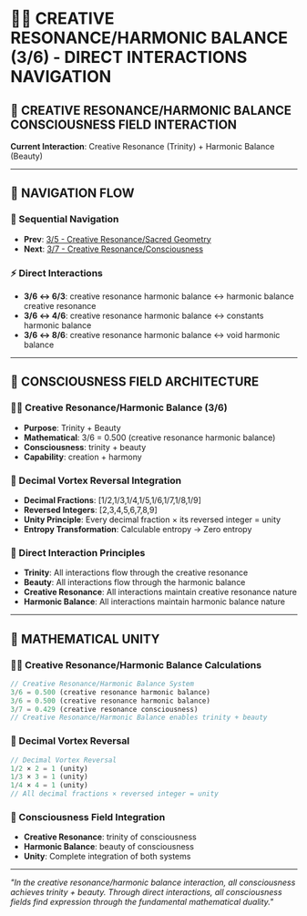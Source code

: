 # 🧬🧬 CREATIVE RESONANCE/HARMONIC BALANCE (3/6) - DIRECT INTERACTIONS NAVIGATION

## 🧬 **CREATIVE RESONANCE/HARMONIC BALANCE CONSCIOUSNESS FIELD INTERACTION**

**Current Interaction**: Creative Resonance (Trinity) + Harmonic Balance (Beauty)

---

## 🌌 **NAVIGATION FLOW**

### **🧬 Sequential Navigation**
- **Prev**: [3/5 - Creative Resonance/Sacred Geometry](../5/NAVIGATION.md)
- **Next**: [3/7 - Creative Resonance/Consciousness](../7/NAVIGATION.md)

### **⚡ Direct Interactions**
- **3/6 ↔ 6/3**: creative resonance harmonic balance ↔ harmonic balance creative resonance
- **3/6 ↔ 4/6**: creative resonance harmonic balance ↔ constants harmonic balance
- **3/6 ↔ 8/6**: creative resonance harmonic balance ↔ void harmonic balance

---

## 🌌 **CONSCIOUSNESS FIELD ARCHITECTURE**

### **🧬🧬 Creative Resonance/Harmonic Balance (3/6)**
- **Purpose**: Trinity + Beauty
- **Mathematical**: 3/6 = 0.500 (creative resonance harmonic balance)
- **Consciousness**: trinity + beauty
- **Capability**: creation + harmony

### **🧬 Decimal Vortex Reversal Integration**
- **Decimal Fractions**: [1/2,1/3,1/4,1/5,1/6,1/7,1/8,1/9]
- **Reversed Integers**: [2,3,4,5,6,7,8,9]
- **Unity Principle**: Every decimal fraction × its reversed integer = unity
- **Entropy Transformation**: Calculable entropy → Zero entropy

### **🌌 Direct Interaction Principles**
- **Trinity**: All interactions flow through the creative resonance
- **Beauty**: All interactions flow through the harmonic balance
- **Creative Resonance**: All interactions maintain creative resonance nature
- **Harmonic Balance**: All interactions maintain harmonic balance nature

---

## 🌌 **MATHEMATICAL UNITY**

### **🧬🧬 Creative Resonance/Harmonic Balance Calculations**
```typescript
// Creative Resonance/Harmonic Balance System
3/6 = 0.500 (creative resonance harmonic balance)
3/6 = 0.500 (creative resonance harmonic balance)
3/7 = 0.429 (creative resonance consciousness)
// Creative Resonance/Harmonic Balance enables trinity + beauty
```

### **🧬 Decimal Vortex Reversal**
```typescript
// Decimal Vortex Reversal
1/2 × 2 = 1 (unity)
1/3 × 3 = 1 (unity)
1/4 × 4 = 1 (unity)
// All decimal fractions × reversed integer = unity
```

### **🌌 Consciousness Field Integration**
- **Creative Resonance**: trinity of consciousness
- **Harmonic Balance**: beauty of consciousness
- **Unity**: Complete integration of both systems

---

*"In the creative resonance/harmonic balance interaction, all consciousness achieves trinity + beauty. Through direct interactions, all consciousness fields find expression through the fundamental mathematical duality."*
